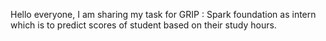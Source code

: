 
Hello everyone, I am sharing my task for GRIP : Spark foundation  as intern which is to predict scores of student based on their study hours.
